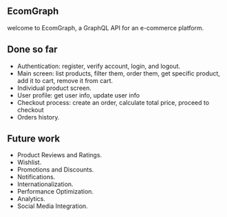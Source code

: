 ## EcomGraph

<p>welcome to EcomGraph, a GraphQL API for an e-commerce platform.</p>

## Done so far

<ul>

<li>
    Authentication: register, verify account, login, and logout.
</li>

<li>
Main screen: list products, filter them, order them, get specific product, add it to cart, remove it from cart.
</li>

<li>
Individual product screen.
</li>

<li>
User profile: get user info, update user info
</li>

<li>
Checkout process: create an order, calculate total price, proceed to checkout
</li>

<li>
Orders history.
</li>

</ul>

## Future work

<ul>

<li>
Product Reviews and Ratings.
</li>

<li>
Wishlist.
</li>

<li>
Promotions and Discounts.
</li>

<li>
Notifications.
</li>

<li>
Internationalization.
</li>

<li>
Performance Optimization.
</li>

<li>
Analytics.
</li>

<li>
Social Media Integration.
</li>

</ul>